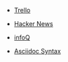 * [Trello](https://trello.com/)


* [Hacker News](https://news.ycombinator.com/)
* [infoQ](https://www.infoq.com/)

* [Asciidoc Syntax](http://asciidoctor.org/docs/asciidoc-syntax-quick-reference/#lists)
